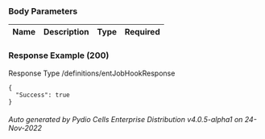 






 
  


### Body Parameters

Name | Description | Type | Required
---|---|---|---






### Response Example (200)
Response Type /definitions/entJobHookResponse

```
{
  "Success": true
}
```




###### Auto generated by Pydio Cells Enterprise Distribution v4.0.5-alpha1 on 24-Nov-2022

